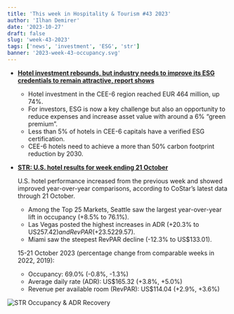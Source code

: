 ```yaml
---
title: 'This week in Hospitality & Tourism #43 2023'
author: 'Ilhan Demirer'
date: '2023-10-27'
draft: false
slug: 'week-43-2023'
tags: ['news', 'investment', 'ESG', 'str']
banner: '2023-week-43-occupancy.svg'
---
```


- **[Hotel investment rebounds, but industry needs to improve its ESG credentials to remain attractive, report shows](https://www.hospitalitynet.org/news/4118784.html)**

  - Hotel investment in the CEE-6 region reached EUR 464 million, up 74%.
  - For investors, ESG is now a key challenge but also an opportunity to reduce expenses and increase asset value with around a 6% “green premium”.
  - Less than 5% of hotels in CEE-6 capitals have a verified ESG certification.
  - CEE-6 hotels need to achieve a more than 50% carbon footprint reduction by 2030.

- **[STR: U.S. hotel results for week ending 21 October](https://str.com/press-release/us-hotel-results-week-ending-21-october)**

  U.S. hotel performance increased from the previous week and showed improved year-over-year comparisons, according to CoStar’s latest data through 21 October.

  - Among the Top 25 Markets, Seattle saw the largest year-over-year lift in occupancy (+8.5% to 76.1%).
  - Las Vegas posted the highest increases in ADR (+20.3% to US$257.42) and RevPAR (+23.5% to US$229.57).
  - Miami saw the steepest RevPAR decline (-12.3% to US$133.01).

  15-21 October 2023 (percentage change from comparable weeks in 2022, 2019):

  - Occupancy: 69.0% (-0.8%, -1.3%)
  - Average daily rate (ADR): US$165.32 (+3.8%, +5.0%)
  - Revenue per available room (RevPAR): US$114.04 (+2.9%, +3.6%)

![STR Occupancy & ADR Recovery](/images/blogimages/2023-week-43-occupancy.svg)
